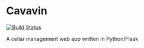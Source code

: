 # Cavavin

[![Build Status](https://travis-ci.org/julozi/cavavin.svg?branch=master)](https://travis-ci.org/julozi/cavavin)

A cellar management web app written in Python/Flask
